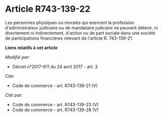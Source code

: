 # Article R743-139-22

Les personnes physiques ou morales qui exercent la profession d'administrateur judiciaire ou de mandataire judicaire ne
peuvent détenir, ni directement ni indirectement, d'action ou de part sociale dans une société de participations financières
relevant de l'article R. 743-139-21.

**Liens relatifs à cet article**

_Modifié par_:

  - Décret n°2017-611 du 24 avril 2017 - art. 3

_Cite_:

  - Code de commerce - art. R743-139-21 (V)

_Cité par_:

  - Code de commerce - art. R743-139-23 (V)
  - Code de commerce - art. R743-139-28 (V)
